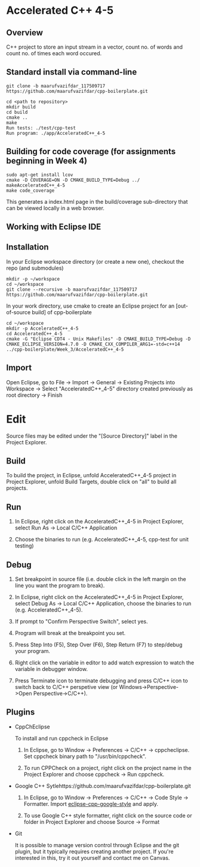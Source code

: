 # Accelerated C++ 4-5
## Overview

C++ project to store an input stream in a vector, count no. of words and count no. of times each word occured.

## Standard install via command-line
```
git clone -b maarufvazifdar_117509717 https://github.com/maarufvazifdar/cpp-boilerplate.git

cd <path to repository>
mkdir build
cd build
cmake ..
make
Run tests: ./test/cpp-test
Run program: ./app/AcceleratedC++_4-5
```

## Building for code coverage (for assignments beginning in Week 4)
```
sudo apt-get install lcov
cmake -D COVERAGE=ON -D CMAKE_BUILD_TYPE=Debug ../
makeAcceleratedC++_4-5
make code_coverage
```
This generates a index.html page in the build/coverage sub-directory that can be viewed locally in a web browser.

## Working with Eclipse IDE ##

## Installation

In your Eclipse workspace directory (or create a new one), checkout the repo (and submodules)
```
mkdir -p ~/workspace
cd ~/workspace
git clone --recursive -b maarufvazifdar_117509717 https://github.com/maarufvazifdar/cpp-boilerplate.git

```

In your work directory, use cmake to create an Eclipse project for an [out-of-source build] of cpp-boilerplate

```
cd ~/workspace
mkdir -p AcceleratedC++_4-5
cd AcceleratedC++_4-5
cmake -G "Eclipse CDT4 - Unix Makefiles" -D CMAKE_BUILD_TYPE=Debug -D CMAKE_ECLIPSE_VERSION=4.7.0 -D CMAKE_CXX_COMPILER_ARG1=-std=c++14 ../cpp-boilerplate/Week_3/AcceleratedC++_4-5
```

## Import

Open Eclipse, go to File -> Import -> General -> Existing Projects into Workspace -> 
Select "AcceleratedC++_4-5" directory created previously as root directory -> Finish

# Edit

Source files may be edited under the "[Source Directory]" label in the Project Explorer.


## Build

To build the project, in Eclipse, unfold AcceleratedC++_4-5 project in Project Explorer,
unfold Build Targets, double click on "all" to build all projects.

## Run

1. In Eclipse, right click on the AcceleratedC++_4-5 in Project Explorer,
select Run As -> Local C/C++ Application

2. Choose the binaries to run (e.g. AcceleratedC++_4-5, cpp-test for unit testing)


## Debug


1. Set breakpoint in source file (i.e. double click in the left margin on the line you want 
the program to break).

2. In Eclipse, right click on the AcceleratedC++_4-5 in Project Explorer, select Debug As -> 
Local C/C++ Application, choose the binaries to run (e.g. AcceleratedC++_4-5).

3. If prompt to "Confirm Perspective Switch", select yes.

4. Program will break at the breakpoint you set.

5. Press Step Into (F5), Step Over (F6), Step Return (F7) to step/debug your program.

6. Right click on the variable in editor to add watch expression to watch the variable in 
debugger window.

7. Press Terminate icon to terminate debugging and press C/C++ icon to switch back to C/C++ 
perspetive view (or Windows->Perspective->Open Perspective->C/C++).


## Plugins

- CppChEclipse

    To install and run cppcheck in Eclipse

    1. In Eclipse, go to Window -> Preferences -> C/C++ -> cppcheclipse.
    Set cppcheck binary path to "/usr/bin/cppcheck".

    2. To run CPPCheck on a project, right click on the project name in the Project Explorer 
    and choose cppcheck -> Run cppcheck.


- Google C++ Sytlehttps://github.com/maarufvazifdar/cpp-boilerplate.git
    1. In Eclipse, go to Window -> Preferences -> C/C++ -> Code Style -> Formatter. 
    Import [eclipse-cpp-google-style][reference-id-for-eclipse-cpp-google-style] and apply.

    2. To use Google C++ style formatter, right click on the source code or folder in 
    Project Explorer and choose Source -> Format

[reference-id-for-eclipse-cpp-google-style]: https://raw.githubusercontent.com/google/styleguide/gh-pages/eclipse-cpp-google-style.xml

- Git

    It is possible to manage version control through Eclipse and the git plugin, but it typically requires creating another project. If you're interested in this, try it out yourself and contact me on Canvas.
